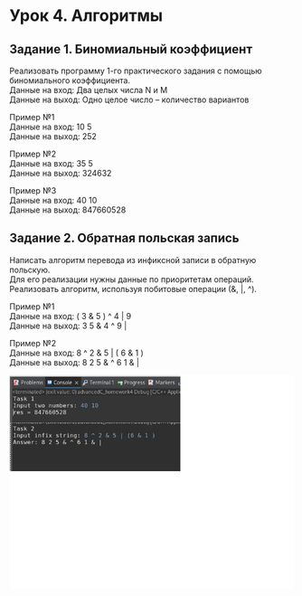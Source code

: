 # Урок 4. Алгоритмы
## Задание 1. Биномиальный коэффициент
Реализовать программу 1-го практического задания с помощью биномиального коэффициента.  
Данные на вход: Два целых числа N и M  
Данные на выход: Одно целое число – количество вариантов  

Пример №1  
Данные на вход: 10 5  
Данные на выход: 252  

Пример №2  
Данные на вход: 35 5  
Данные на выход: 324632  

Пример №3  
Данные на вход: 40 10  
Данные на выход: 847660528  

## Задание 2. Обратная польская запись
Написать алгоритм перевода из инфиксной записи в обратную польскую.   
Для его реализации нужны данные по приоритетам операций.   
Реализовать алгоритм, используя побитовые операции (&, |, ^).  

Пример №1  
Данные на вход: ( 3 & 5 ) ^ 4 | 9  
Данные на выход: 3 5 & 4 ^ 9 |  

Пример №2  
Данные на вход: 8 ^ 2 & 5 | ( 6 & 1 )  
Данные на выход: 8 2 5 & ^ 6 1 & |  

![must be img.png](img.png)
